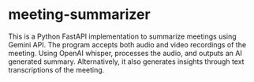 # meeting-summarizer
This is a Python FastAPI implementation to summarize meetings using Gemini API. The program accepts both audio and video recordings of the meeting. Using OpenAI whisper, processes the audio, and outputs an AI generated summary. Alternatively, it also generates insights through text transcriptions of the meeting.
